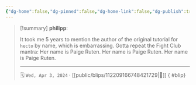 ```yaml
---
{"dg-home":false,"dg-pinned":false,"dg-home-link":false,"dg-publish":true,"type":"blip","disabled rules":["yaml-title","yaml-title-alias","file-name-heading"],"title":"philipp on mastodon @ 2024-04-03","created-date":"2024-04-03T20:26:46","id":112209166748421730,"updated-date":"2025-05-02T08:50:44","dg-path":"blips/112209166748421729.md","permalink":"/blips/112209166748421729/","dgPassFrontmatter":true}
---
```


> [!summary] **philipp**:
>
> It took me 5 years to mention the author of the original tutorial for `hecto` by name, which is embarrassing. Gotta repeat the Fight Club mantra: Her name is Paige Ruten. Her name is Paige Ruten. Her name is Paige Ruten.
> - - -
>
> 🗓️ `Wed, Apr 3, 2024` · [[public/blips/112209166748421729\|🔗]]
{ #blip}

